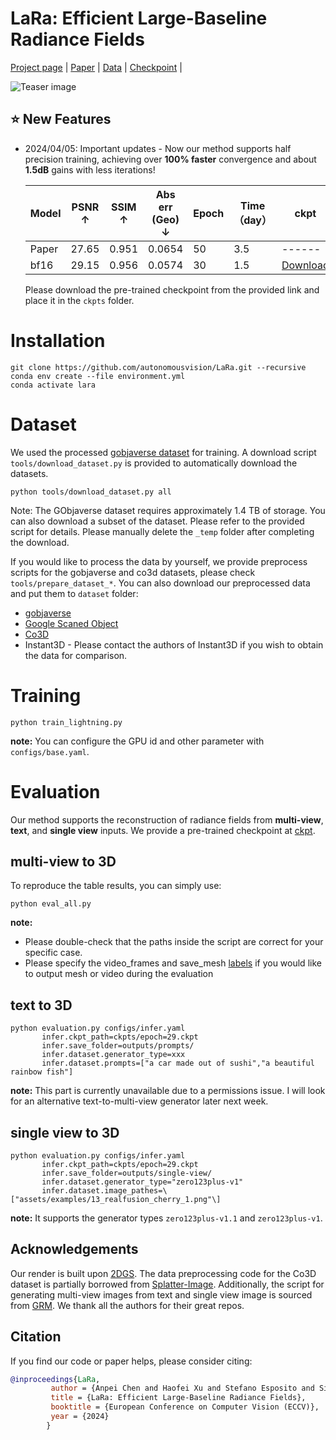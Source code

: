 # LaRa: Efficient Large-Baseline Radiance Fields

[Project page](https://apchenstu.github.io/LaRa/) | [Paper](https://arxiv.org/abs/2407.04699) | [Data](https://huggingface.co/apchen/LaRa/tree/main/dataset) | [Checkpoint](https://huggingface.co/apchen/LaRa/tree/main/ckpts) |<br>

![Teaser image](assets/demo.gif)

## ⭐ New Features 
- 2024/04/05: Important updates - 
Now our method supports half precision training, achieving over **100% faster** convergence and about **1.5dB** gains with less iterations!

    | Model    | PSNR ↑     | SSIM ↑    | Abs err (Geo) ↓   | Epoch  | Time（day）      | ckpt |
    | ------   | ------     | ------    | ------    | ------ | ------ | ------ |
    | Paper    | 27.65      |  0.951    | 0.0654    |  50    |   3.5  | ------ |
    | bf16     | 29.15      |  0.956    | 0.0574    |  30    |   1.5  | [Download](https://huggingface.co/apchen/LaRa/tree/main/ckpts/) |

    Please download the pre-trained checkpoint from the provided link and place it in the `ckpts` folder.

# Installation

```
git clone https://github.com/autonomousvision/LaRa.git --recursive
conda env create --file environment.yml
conda activate lara
```


# Dataset 
We used the processed [gobjaverse dataset](https://aigc3d.github.io/gobjaverse/) for training. A download script `tools/download_dataset.py` is provided to automatically download the datasets.

```
python tools/download_dataset.py all
```
Note: The GObjaverse dataset requires approximately 1.4 TB of storage. You can also download a subset of the dataset. Please refer to the provided script for details. Please manually delete the `_temp` folder after completing the download.

If you would like to process the data by yourself, we provide preprocess scripts for the gobjaverse and co3d datasets, please check `tools/prepare_dataset_*`.
You can also download our preprocessed data and put them to `dataset` folder:
* [gobjaverse](#gobjaverse)
* [Google Scaned Object](#GSO)
* [Co3D](#Co3D) 
* Instant3D - Please contact the authors of Instant3D if you wish to obtain the data for comparison.
# Training
```
python train_lightning.py
```
**note:** You can configure the GPU id and other parameter with `configs/base.yaml`.

# Evaluation
Our method supports the reconstruction of radiance fields from **multi-view**, **text**, and **single view** inputs. We provide a pre-trained checkpoint at [ckpt](#https://huggingface.co/apchen/LaRa/resolve/main/ckpts/epoch%3D29.ckpt).

## multi-view to 3D
To reproduce the table results, you can simply use:
```
python eval_all.py
```
**note:** 
- Please double-check that the paths inside the script are correct for your specific case.
- Please specify the video_frames and save_mesh [labels](#https://github.com/autonomousvision/LaRa/blob/main/eval_all.py#L11) if you would like to output mesh or video during the evaluation

## text to 3D
```
python evaluation.py configs/infer.yaml 
       infer.ckpt_path=ckpts/epoch=29.ckpt
       infer.save_folder=outputs/prompts/
       infer.dataset.generator_type=xxx
       infer.dataset.prompts=["a car made out of sushi","a beautiful rainbow fish"]
```
**note:** This part is currently unavailable due to a permissions issue. I will look for an alternative text-to-multi-view generator later next week.


## single view to 3D
```
python evaluation.py configs/infer.yaml 
       infer.ckpt_path=ckpts/epoch=29.ckpt
       infer.save_folder=outputs/single-view/
       infer.dataset.generator_type="zero123plus-v1"
       infer.dataset.image_pathes=\["assets/examples/13_realfusion_cherry_1.png"\]
```
**note:** It supports the generator types `zero123plus-v1.1` and `zero123plus-v1`.



## Acknowledgements
Our render is built upon [2DGS](https://github.com/hbb1/2d-gaussian-splatting). The data preprocessing code for the Co3D dataset is partially borrowed from [Splatter-Image](https://github.com/szymanowiczs/splatter-image/blob/main/data_preprocessing/preprocess_co3d.py). Additionally, the script for generating multi-view images from text and single view image is sourced from [GRM](https://github.com/justimyhxu/grm). We thank all the authors for their great repos. 

## Citation
If you find our code or paper helps, please consider citing:
```bibtex
@inproceedings{LaRa,
         author = {Anpei Chen and Haofei Xu and Stefano Esposito and Siyu Tang and Andreas Geiger},
         title = {LaRa: Efficient Large-Baseline Radiance Fields},
         booktitle = {European Conference on Computer Vision (ECCV)},
         year = {2024}
        } 
```


